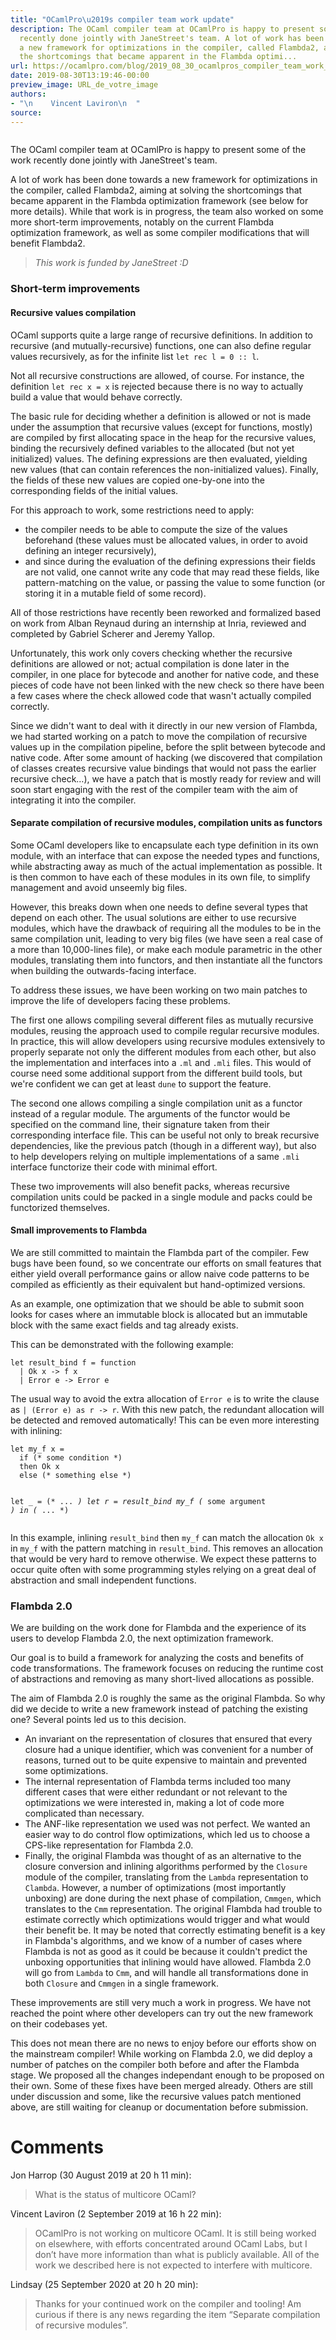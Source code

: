 ```yaml
---
title: "OCamlPro\u2019s compiler team work update"
description: The OCaml compiler team at OCamlPro is happy to present some of the work
  recently done jointly with JaneStreet's team. A lot of work has been done towards
  a new framework for optimizations in the compiler, called Flambda2, aiming at solving
  the shortcomings that became apparent in the Flambda optimi...
url: https://ocamlpro.com/blog/2019_08_30_ocamlpros_compiler_team_work_update
date: 2019-08-30T13:19:46-00:00
preview_image: URL_de_votre_image
authors:
- "\n    Vincent Laviron\n  "
source:
---
```


<p><img src="https://ocamlpro.com/blog/assets/img/picture_cpu_compiler.jpeg" alt=""/></p>
<p>The OCaml compiler team at OCamlPro is happy to present some of the work recently done jointly with JaneStreet's team.</p>
<p>A lot of work has been done towards a new framework for optimizations in the compiler, called Flambda2, aiming at solving the shortcomings that became apparent in the Flambda optimization framework (see below for more details). While that work is in progress, the team also worked on some more short-term improvements, notably on the current Flambda optimization framework, as well as some compiler modifications that will benefit Flambda2.</p>
<blockquote>
<p><em>This work is funded by JaneStreet :D</em></p>
</blockquote>
<h3>Short-term improvements</h3>
<h4>Recursive values compilation</h4>
<p>OCaml supports quite a large range of recursive definitions. In addition to recursive (and mutually-recursive) functions, one can also define regular values recursively, as for the infinite list <code>let rec l = 0 :: l</code>.</p>
<p>Not all recursive constructions are allowed, of course. For instance, the definition <code>let rec x = x</code> is rejected because there is no way to actually build a value that would behave correctly.</p>
<p>The basic rule for deciding whether a definition is allowed or not is made under the assumption that recursive values (except for functions, mostly) are compiled by first allocating space in the heap for the recursive values, binding the recursively defined variables to the allocated (but not yet initialized) values. The defining expressions are then evaluated, yielding new values (that can contain references the non-initialized values). Finally, the fields of these new values are copied one-by-one into the corresponding fields of the initial values.</p>
<p>For this approach to work, some restrictions need to apply:</p>
<ul>
<li>the compiler needs to be able to compute the size of the values beforehand (these values must be allocated values, in order to avoid defining an integer recursively),
</li>
<li>and since during the evaluation of the defining expressions their fields are not valid, one cannot write any code that may read these fields, like pattern-matching on the value, or passing the value to some function (or storing it in a mutable field of some record).
</li>
</ul>
<p>All of those restrictions have recently been reworked and formalized based on work from Alban Reynaud during an internship at Inria, reviewed and completed by Gabriel Scherer and Jeremy Yallop.</p>
<p>Unfortunately, this work only covers checking whether the recursive definitions are allowed or not; actual compilation is done later in the compiler, in one place for bytecode and another for native code, and these pieces of code have not been linked with the new check so there have been a few cases where the check allowed code that wasn't actually compiled correctly.</p>
<p>Since we didn't want to deal with it directly in our new version of Flambda, we had started working on a patch to move the compilation of recursive values up in the compilation pipeline, before the split between bytecode and native code. After some amount of hacking (we discovered that compilation of classes creates recursive value bindings that would not pass the earlier recursive check&hellip;), we have a patch that is mostly ready for review and will soon start engaging with the rest of the compiler team with the aim of integrating it into the compiler.</p>
<h4>Separate compilation of recursive modules, compilation units as functors</h4>
<p>Some OCaml developers like to encapsulate each type definition in its own module, with an interface that can expose the needed types and functions, while abstracting away as much of the actual implementation as possible. It is then common to have each of these modules in its own file, to simplify management and avoid unseemly big files.</p>
<p>However, this breaks down when one needs to define several types that depend on each other. The usual solutions are either to use recursive modules, which have the drawback of requiring all the modules to be in the same compilation unit, leading to very big files (we have seen a real case of a more than 10,000-lines file), or make each module parametric in the other modules, translating them into functors, and then instantiate all the functors when building the outwards-facing interface.</p>
<p>To address these issues, we have been working on two main patches to improve the life of developers facing these problems.</p>
<p>The first one allows compiling several different files as mutually recursive modules, reusing the approach used to compile regular recursive modules. In practice, this will allow developers using recursive modules extensively to properly separate not only the different modules from each other, but also the implementation and interfaces into a <code>.ml</code> and <code>.mli</code> files. This would of course need some additional support from the different build tools, but we're confident we can get at least <code>dune</code> to support the feature.</p>
<p>The second one allows compiling a single compilation unit as a functor instead of a regular module. The arguments of the functor would be specified on the command line, their signature taken from their corresponding interface file. This can be useful not only to break recursive dependencies, like the previous patch (though in a different way), but also to help developers relying on multiple implementations of a same <code>.mli</code> interface functorize their code with minimal effort.</p>
<p>These two improvements will also benefit packs, whereas recursive compilation units could be packed in a single module and packs could be functorized themselves.</p>
<h4>Small improvements to Flambda</h4>
<p>We are still committed to maintain the Flambda part of the compiler. Few bugs have been found, so we concentrate our efforts on small features that either yield overall performance gains or allow naive code patterns to be compiled as efficiently as their equivalent but hand-optimized versions.</p>
<p>As an example, one optimization that we should be able to submit soon looks for cases where an immutable block is allocated but an immutable block with the same exact fields and tag already exists.</p>
<p>This can be demonstrated with the following example:</p>
<pre><code class="language-ocaml">let result_bind f = function
  | Ok x -&gt; f x
  | Error e -&gt; Error e
</code></pre>
<p>The usual way to avoid the extra allocation of <code>Error e</code> is to write the clause as <code>| (Error e) as r -&gt; r</code>. With this new patch, the redundant allocation will be detected and removed automatically! This can be even more interesting with inlining:</p>
<pre><code class="language-ocaml">let my_f x =
  if (* some condition *)
  then Ok x
  else (* something else *)

let _ =
  (* ... *)
  let r = result_bind my_f (* some argument *) in
  (* ... *)
</code></pre>
<p>In this example, inlining <code>result_bind</code> then <code>my_f</code> can match the allocation <code>Ok x</code> in <code>my_f</code> with the pattern matching in <code>result_bind</code>. This removes an allocation that would be very hard to remove otherwise. We expect these patterns to occur quite often with some programming styles relying on a great deal of abstraction and small independent functions.</p>
<h3>Flambda 2.0</h3>
<p>We are building on the work done for Flambda and the experience of its users to develop Flambda 2.0, the next optimization framework.</p>
<p>Our goal is to build a framework for analyzing the costs and benefits of code transformations. The framework focuses on reducing the runtime cost of abstractions and removing as many short-lived allocations as possible.</p>
<p>The aim of Flambda 2.0 is roughly the same as the original Flambda. So why did we decide to write a new framework instead of patching the existing one? Several points led us to this decision.</p>
<ul>
<li>An invariant on the representation of closures that ensured that every closure had a unique identifier, which was convenient for a number of reasons, turned out to be quite expensive to maintain and prevented some optimizations.
</li>
<li>The internal representation of Flambda terms included too many different cases that were either redundant or not relevant to the optimizations we were interested in, making a lot of code more complicated than necessary.
</li>
<li>The ANF-like representation we used was not perfect. We wanted an easier way to do control flow optimizations, which led us to choose a CPS-like representation for Flambda 2.0.
</li>
<li>Finally, the original Flambda was thought of as an alternative to the closure conversion and inlining algorithms performed by the <code>Closure</code> module of the compiler, translating from the <code>Lambda</code> representation to <code>Clambda</code>. However, a number of optimizations (most importantly unboxing) are done during the next phase of compilation, <code>Cmmgen</code>, which translates to the <code>Cmm</code> representation. The original Flambda had trouble to estimate correctly which optimizations would trigger and what would their benefit be. It may be noted that correctly estimating benefit is a key in Flambda's algorithms, and we know of a number of cases where Flambda is not as good as it could be because it couldn't predict the unboxing opportunities that inlining would have allowed. Flambda 2.0 will go from <code>Lambda</code> to <code>Cmm</code>, and will handle all transformations done in both <code>Closure</code> and <code>Cmmgen</code> in a single framework.
</li>
</ul>
<p>These improvements are still very much a work in progress. We have not reached the point where other developers can try out the new framework on their codebases yet.</p>
<p>This does not mean there are no news to enjoy before our efforts show on the mainstream compiler! While working on Flambda 2.0, we did deploy a number of patches on the compiler both before and after the Flambda stage. We proposed all the changes independant enough to be proposed on their own. Some of these fixes have been merged already. Others are still under discussion and some, like the recursive values patch mentioned above, are still waiting for cleanup or documentation before submission.</p>
<h1>Comments</h1>
<p>Jon Harrop (30 August 2019 at 20 h 11 min):</p>
<blockquote>
<p>What is the status of multicore OCaml?</p>
</blockquote>
<p>Vincent Laviron (2 September 2019 at 16 h 22 min):</p>
<blockquote>
<p>OCamlPro is not working on multicore OCaml. It is still being worked on elsewhere, with efforts concentrated around OCaml Labs, but I don&rsquo;t have more information than what is publicly available. All of the work we described here is not expected to interfere with multicore.</p>
</blockquote>
<p>Lindsay (25 September 2020 at 20 h 20 min):</p>
<blockquote>
<p>Thanks for your continued work on the compiler and tooling! Am curious if there is any news regarding the item &ldquo;Separate compilation of recursive modules&rdquo;.</p>
</blockquote>

